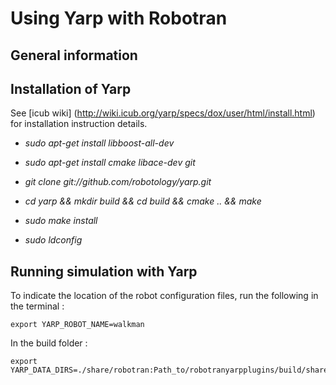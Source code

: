 Using Yarp with Robotran
=====================================

 General information 
---------------------------

Installation of Yarp 
-------------------------------

See [icub wiki] (http://wiki.icub.org/yarp/specs/dox/user/html/install.html) for installation instruction details.


* _sudo apt-get install libboost-all-dev_
* _sudo apt-get install cmake libace-dev git_
* _git clone git://github.com/robotology/yarp.git_
* _cd yarp && mkdir build && cd build && cmake .. && make_

* _sudo make install_
* _sudo ldconfig_

Running simulation with Yarp
-----------------------------------
To indicate the location of the robot configuration files, run the following in the terminal :

```
export YARP_ROBOT_NAME=walkman
```
In the build folder : 

```
export YARP_DATA_DIRS=./share/robotran:Path_to/robotranyarpplugins/build/share/robotran
```
